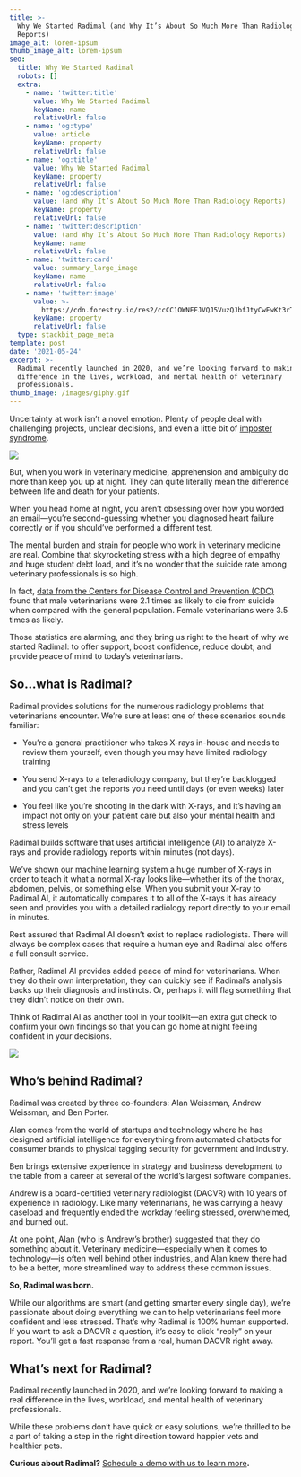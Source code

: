 ```yaml
---
title: >-
  Why We Started Radimal (and Why It’s About So Much More Than Radiology
  Reports)
image_alt: lorem-ipsum
thumb_image_alt: lorem-ipsum
seo:
  title: Why We Started Radimal
  robots: []
  extra:
    - name: 'twitter:title'
      value: Why We Started Radimal
      keyName: name
      relativeUrl: false
    - name: 'og:type'
      value: article
      keyName: property
      relativeUrl: false
    - name: 'og:title'
      value: Why We Started Radimal
      keyName: property
      relativeUrl: false
    - name: 'og:description'
      value: (and Why It’s About So Much More Than Radiology Reports)
      keyName: property
      relativeUrl: false
    - name: 'twitter:description'
      value: (and Why It’s About So Much More Than Radiology Reports)
      keyName: name
      relativeUrl: false
    - name: 'twitter:card'
      value: summary_large_image
      keyName: name
      relativeUrl: false
    - name: 'twitter:image'
      value: >-
        https://cdn.forestry.io/res2/ccCC1OWNEFJVQJ5VuzQJbfJtyCwEwKt3rT0lGGQZNV8/fit/512/512/sm/0/aHR0cHM6Ly9hcHAu/Zm9yZXN0cnkuaW8v/cmFpbHMvYWN0aXZl/X3N0b3JhZ2UvYmxv/YnMvZXlKZmNtRnBi/SE1pT25zaWJXVnpj/MkZuWlNJNklrSkJh/SEJDUW10T05rRXdQ/U0lzSW1WNGNDSTZi/blZzYkN3aWNIVnlJ/am9pWW14dllsOXBa/Q0o5ZlE9PS0tNjMy/MGRkMzg1NjgwODQ1/ZTE1Y2MzOTQ3NDMx/MGQ3YzJhMDViYzY1/NC9SYWRpbWFsJTIw/VHdpdHRlciUyMFBy/ZXZpZXcucG5n
      keyName: property
      relativeUrl: false
  type: stackbit_page_meta
template: post
date: '2021-05-24'
excerpt: >-
  Radimal recently launched in 2020, and we’re looking forward to making a real
  difference in the lives, workload, and mental health of veterinary
  professionals.
thumb_image: /images/giphy.gif
---
```

Uncertainty at work isn’t a novel emotion. Plenty of people deal with challenging projects, unclear decisions, and even a little bit of [imposter syndrome](https://www.apa.org/science/about/psa/2018/09/imposter-syndrome).

![](https://preview--marvelous-chestnut-1649c.stackbit.dev/images/giphy.gif)

But, when you work in veterinary medicine, apprehension and ambiguity do more than keep you up at night. They can quite literally mean the difference between life and death for your patients.

When you head home at night, you aren’t obsessing over how you worded an email—you’re second-guessing whether you diagnosed heart failure correctly or if you should’ve performed a different test.

The mental burden and strain for people who work in veterinary medicine are real. Combine that skyrocketing stress with a high degree of empathy and huge student debt load, and it’s no wonder that the suicide rate among veterinary professionals is so high.

In fact, [data from the Centers for Disease Control and Prevention (CDC)](https://www.cdc.gov/media/releases/2018/p1220-veterinarians-suicide.html) found that male veterinarians were 2.1 times as likely to die from suicide when compared with the general population. Female veterinarians were 3.5 times as likely.

Those statistics are alarming, and they bring us right to the heart of why we started Radimal: to offer support, boost confidence, reduce doubt, and provide peace of mind to today’s veterinarians.

## **So...what is Radimal?**

Radimal provides solutions for the numerous radiology problems that veterinarians encounter. We’re sure at least one of these scenarios sounds familiar:

*   You’re a general practitioner who takes X-rays in-house and needs to review them yourself, even though you may have limited radiology training

*   You send X-rays to a teleradiology company, but they’re backlogged and you can’t get the reports you need until days (or even weeks) later

*   You feel like you’re shooting in the dark with X-rays, and it’s having an impact not only on your patient care but also your mental health and stress levels

Radimal builds software that uses artificial intelligence (AI) to analyze X-rays and provide radiology reports within minutes (not days).

We’ve shown our machine learning system a huge number of X-rays in order to teach it what a normal X-ray looks like—whether it’s of the thorax, abdomen, pelvis, or something else. When you submit your X-ray to Radimal AI, it automatically compares it to all of the X-rays it has already seen and provides you with a detailed radiology report directly to your email in minutes.

Rest assured that Radimal AI doesn’t exist to replace radiologists. There will always be complex cases that require a human eye and Radimal also offers a full consult service.

Rather, Radimal AI provides added peace of mind for veterinarians. When they do their own interpretation, they can quickly see if Radimal’s analysis backs up their diagnosis and instincts. Or, perhaps it will flag something that they didn’t notice on their own.

Think of Radimal AI as another tool in your toolkit—an extra gut check to confirm your own findings so that you can go home at night feeling confident in your decisions.

![](https://preview--marvelous-chestnut-1649c.stackbit.dev/images/giphy-1.gif)

## **Who’s behind Radimal?**

Radimal was created by three co-founders: Alan Weissman, Andrew Weissman, and Ben Porter.

Alan comes from the world of startups and technology where he has designed artificial intelligence for everything from automated chatbots for consumer brands to physical tagging security for government and industry.

Ben brings extensive experience in strategy and business development to the table from a career at several of the world’s largest software companies.

Andrew is a board-certified veterinary radiologist (DACVR) with 10 years of experience in radiology. Like many veterinarians, he was carrying a heavy caseload and frequently ended the workday feeling stressed, overwhelmed, and burned out.

At one point, Alan (who is Andrew’s brother) suggested that they do something about it. Veterinary medicine—especially when it comes to technology—is often well behind other industries, and Alan knew there had to be a better, more streamlined way to address these common issues.

**So, Radimal was born.**

While our algorithms are smart (and getting smarter every single day), we’re passionate about doing everything we can to help veterinarians feel more confident and less stressed. That’s why Radimal is 100% human supported. If you want to ask a DACVR a question, it’s easy to click “reply” on your report. You’ll get a fast response from a real, human DACVR right away.

## **What’s next for Radimal?**

Radimal recently launched in 2020, and we’re looking forward to making a real difference in the lives, workload, and mental health of veterinary professionals.

While these problems don’t have quick or easy solutions, we’re thrilled to be a part of taking a step in the right direction toward happier vets and healthier pets.

**Curious about Radimal?** [Schedule a demo with us to learn more](https://www.radimal.ai/signup/)**.**
